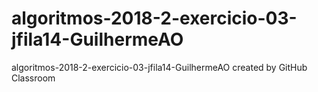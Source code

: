 # algoritmos-2018-2-exercicio-03-jfila14-GuilhermeAO
algoritmos-2018-2-exercicio-03-jfila14-GuilhermeAO created by GitHub Classroom
